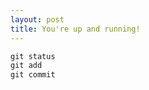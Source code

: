 ```yaml
---
layout: post
title: You're up and running!
---
```


```PowerShell
git status
git add
git commit
```
